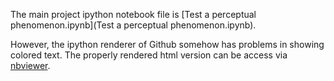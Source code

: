 The main project ipython notebook file is [Test a perceptual phenomenon.ipynb](Test a perceptual phenomenon.ipynb).

However, the ipython renderer of Github somehow has problems in showing colored text. The properly rendered html version can be access via [nbviewer](http://nbviewer.ipython.org/github/kanhua/Udacity-DA-projects/blob/master/Test%20a%20Perceptual%20Phenomenon/Test%20a%20perceptual%20phenomenon.ipynb).
